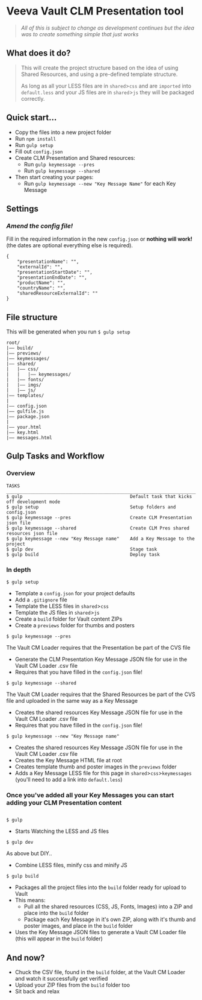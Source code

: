 # Veeva Vault CLM Presentation tool 

>*All of this is subject to change as development continues but the idea was to create something simple that just works* 

## What does it do?  
>This will create the project structure based on the idea of using Shared Resources, and using a pre-defined template structure. 
> 
>As long as all your LESS files are in `shared`>`css` and are `imported` into `default.less` and your JS files are in `shared`>`js` they will be packaged correctly. 

## Quick start...
- Copy the files into a new project folder 
- Run `npm install`
- Run `gulp setup`
- Fill out `config.json`
- Create CLM Presentation and Shared resources: 
  - Run `gulp keymessage --pres`
  - Run `gulp keymessage --shared`
- Then start creating your pages: 
  - Run `gulp keymessage --new "Key Message Name"` for each Key Message

## Settings
### *Amend the config file!*
Fill in the required information in the new `config.json` or **nothing will work!** (the dates are optional everything else is required).

```
{
    "presentationName": "",
    "externalId": "",
    "presentationStartDate": "",
    "presentationEndDate": "",
    "productName": "",
    "countryName": "",
    "sharedResourceExternalId": ""
}
```

## File structure
This will be generated when you run `$ gulp setup`
```
root/
|—— build/
|—— previews/
|—— keymessages/
|—— shared/
|   |—— css/
|   |   |—— keymessages/
|   |—— fonts/
|   |—— imgs/
|   |—— js/
|—— templates/
|
|—— config.json
|—— gulfile.js
|—— package.json
|
|—— your.html
|—— key.html
|—— messages.html
```

## Gulp Tasks and Workflow

### Overview
```
TASKS
_________________________________________________________________________
$ gulp                                        Default task that kicks off development mode
$ gulp setup                                  Setup folders and config.json
$ gulp keymessage --pres                      Create CLM Presentation json file
$ gulp keymessage --shared                    Create CLM Pres shared resources json file
$ gulp keymessage --new "Key Message name"    Add a Key Message to the project
$ gulp dev                                    Stage task
$ gulp build                                  Deploy task
```

### In depth

```
$ gulp setup
```
- Template a `config.json` for your project defaults
- Add a `.gitignore` file
- Template the LESS files in `shared`>`css`
- Template the JS files in `shared`>`js`
- Create a `build` folder for Vault content ZIPs
- Create a `previews` folder for thumbs and posters


```
$ gulp keymessage --pres
```
The Vault CM Loader requires that the Presentation be part of the CVS file 
- Generate the CLM Presentation Key Message JSON file for use in the Vault CM Loader .csv file 
- Requires that you have filled in the `config.json` file! 

```
$ gulp keymessage --shared
```
The Vault CM Loader requires that the Shared Resources be part of the CVS file and uploaded in the same way as a Key Message 
- Creates the shared resources Key Message JSON file for use in the Vault CM Loader .csv file 
- Requires that you have filled in the `config.json` file!

```
$ gulp keymessage --new "Key Message name"
```
- Creates the shared resources Key Message JSON file for use in the Vault CM Loader .csv file 
- Creates the Key Message HTML file at root 
- Creates template thumb and poster images in the `previews` folder
- Adds a Key Message LESS file for this page in `shared`>`css`>`keymessages` (you'll need to add a link into `default.less`)

### Once you've added all your Key Messages you can start adding your CLM Presentation content

## 

```
$ gulp 
```
- Starts Watching the LESS and JS files

```
$ gulp dev
``` 
As above but DIY.. 
- Combine LESS files, minify css and minify JS

```
$ gulp build
```
- Packages all the project files into the `build` folder ready for upload to Vault
- This means: 
  - Pull all the shared resources (CSS, JS, Fonts, Images) into a ZIP and place into the `build` folder
  - Package each Key Message in it's own ZIP, along with it's thumb and poster images, and place in the `build` folder
- Uses the Key Message JSON files to generate a Vault CM Loader file (this will appear in the `build` folder)

## And now? 
- Chuck the CSV file, found in the `build` folder, at the Vault CM Loader and watch it successfully get verified
- Upload your ZIP files from the `build` folder too
- Sit back and relax 